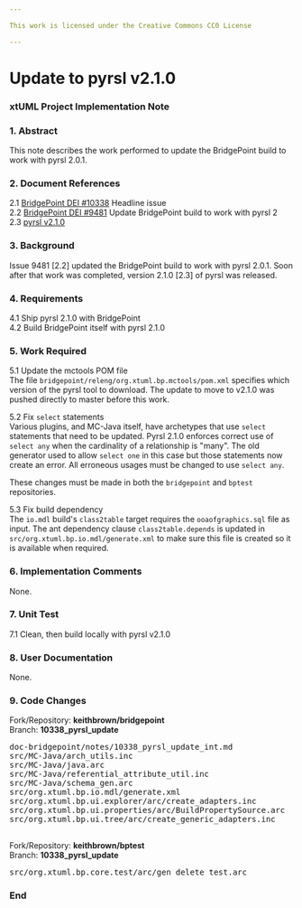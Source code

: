 ```yaml
---

This work is licensed under the Creative Commons CC0 License

---
```


# Update to pyrsl v2.1.0 
### xtUML Project Implementation Note


### 1. Abstract

This note describes the work performed to update the BridgePoint
build to work with pyrsl 2.0.1.  

### 2. Document References

<a id="2.1"></a>2.1 [BridgePoint DEI #10338](https://support.onefact.net/issues/10338) Headline issue  
<a id="2.2"></a>2.2 [BridgePoint DEI #9481](https://support.onefact.net/issues/9481) Update BridgePoint build to work with pyrsl 2  
<a id="2.3"></a>2.3 [pyrsl v2.1.0](https://github.com/xtuml/pyrsl/releases/tag/v2.1.0)   

### 3. Background

Issue 9481 [2.2] updated the BridgePoint build to work with pyrsl 2.0.1.  Soon
after that work was completed, version 2.1.0 [2.3] of pyrsl was released.

### 4. Requirements

4.1 Ship pyrsl 2.1.0 with BridgePoint  
4.2 Build BridgePoint itself with pyrsl 2.1.0    

### 5. Work Required

5.1 Update the mctools POM file    
The file `bridgepoint/releng/org.xtuml.bp.mctools/pom.xml` specifies which
version of the pyrsl tool to download.  The update to move to v2.1.0 was
pushed directly to master before this work.  

5.2 Fix `select` statements  
Various plugins, and MC-Java itself, have archetypes that use `select` 
statements that need to be updated.  Pyrsl 2.1.0 enforces correct use of `select any` when
the cardinality of a relationship is "many".  The old generator used to allow `select one`
in this case but those statements now create an error.  All erroneous usages must be
changed to use `select any`.  

These changes must be made in both the `bridgepoint` and `bptest` repositories.    

5.3 Fix build dependency  
The `io.mdl` build's `class2table` target requires the `ooaofgraphics.sql` file as 
input.  The ant dependency clause `class2table.depends` is updated in 
`src/org.xtuml.bp.io.mdl/generate.xml` to make sure this file is created so it is available
when required.   

### 6. Implementation Comments

None.  

### 7. Unit Test

7.1  Clean, then build locally with pyrsl v2.1.0   

### 8. User Documentation

None.  

### 9. Code Changes

Fork/Repository: __keithbrown/bridgepoint__  
Branch: __10338_pyrsl_update__   

<pre>
doc-bridgepoint/notes/10338_pyrsl_update_int.md                 |     83 +
src/MC-Java/arch_utils.inc                                      |      6 +-
src/MC-Java/java.arc                                            |      4 +-
src/MC-Java/referential_attribute_util.inc                      |      2 +-
src/MC-Java/schema_gen.arc                                      |      2 +-
src/org.xtuml.bp.io.mdl/generate.xml                            |      7 +
src/org.xtuml.bp.ui.explorer/arc/create_adapters.inc            |      4 +-
src/org.xtuml.bp.ui.properties/arc/BuildPropertySource.arc      |      6 +-
src/org.xtuml.bp.ui.tree/arc/create_generic_adapters.inc        |      4 +-

</pre>

Fork/Repository: __keithbrown/bptest__  
Branch: __10338_pyrsl_update__   

<pre>
src/org.xtuml.bp.core.test/arc/gen_delete_test.arc
</pre>

### End

